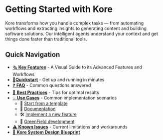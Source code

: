 # Getting Started with Kore

Kore transforms how you handle complex tasks — from automating workflows and extracting insights to generating content and building software solutions. Our intelligent agents understand your context and get things done faster than traditional tools.

## Quick Navigation

- [🗞️ **Key Features**](/getting_started/tldr_key_features.md) - A Visual Guide to its Advanced Features and Workflows
- [🚀**Quickstart**](/getting_started/quickstart.md) - Get up and running in minutes
- [❓ **FAQ**](/getting_started/frequently_asked.md) - Common questions answered
- [🌟 **Best Practices**](/best_practices/home.md) - Tips for optimal results
- [💡 **Use Cases**](/use_cases/home.md) - Common implementation scenarios
    - 🤖 [Start from a template](/use_cases/start_from_template.md)
    - 📝 [Documentation](/use_cases/generate_documentation.md)
    - 🛠️ [Implement a new feature](/use_cases/implement_new_feature.md)
    - 🐲 [GreenField development](/use_cases/greenfield_development.md)
- [⚠️ **Known Issues**](/getting_started/known_issues.md) - Current limitations and workarounds
- [🔨 **Kore System Design Blueprint**](/technical/system_blueprint.md)
